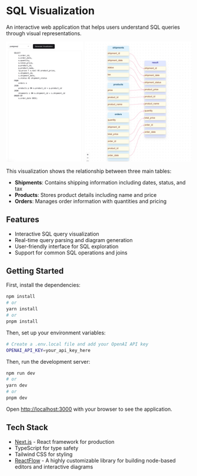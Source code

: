 # SQL Visualization

An interactive web application that helps users understand SQL queries through visual representations.

![Database Schema Visualization](./public/sql-visualization-overview.jpg)

This visualization shows the relationship between three main tables:

- **Shipments**: Contains shipping information including dates, status, and tax
- **Products**: Stores product details including name and price
- **Orders**: Manages order information with quantities and pricing

## Features

- Interactive SQL query visualization
- Real-time query parsing and diagram generation
- User-friendly interface for SQL exploration
- Support for common SQL operations and joins

## Getting Started

First, install the dependencies:

```bash
npm install
# or
yarn install
# or
pnpm install
```

Then, set up your environment variables:

```bash
# Create a .env.local file and add your OpenAI API key
OPENAI_API_KEY=your_api_key_here
```

Then, run the development server:

```bash
npm run dev
# or
yarn dev
# or
pnpm dev
```

Open [http://localhost:3000](http://localhost:3000) with your browser to see the application.

## Tech Stack

- [Next.js](https://nextjs.org) - React framework for production
- TypeScript for type safety
- Tailwind CSS for styling
- [ReactFlow](https://reactflow.dev/) - A highly customizable library for building node-based editors and interactive diagrams
